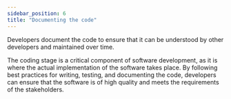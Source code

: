 ```yaml
---
sidebar_position: 6
title: "Documenting the code"
---
```


Developers document the code to ensure that it can be understood by other developers and maintained over time.

The coding stage is a critical component of software development, as it is where the actual implementation of the software takes place. By following best practices for writing, testing, and documenting the code, developers can ensure that the software is of high quality and meets the requirements of the stakeholders.